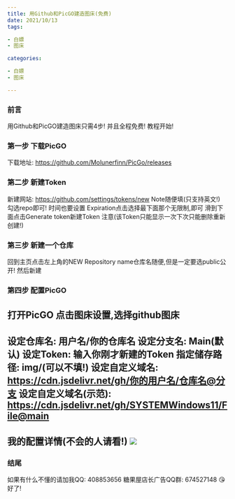 ```yaml
---
title: 用Github和PicGO建造图床(免费)
date: 2021/10/13
tags:

- 白嫖
- 图床

categories:

- 白嫖
- 图床

---
```

### 前言
用Github和PicGO建造图床只需4步!
并且全程免费!
教程开始!
### 第一步 下载PicGO
下载地址: https://github.com/Molunerfinn/PicGo/releases
### 第二步 新建Token
新建网站: https://github.com/settings/tokens/new
Note随便填(只支持英文!)
勾选repo即可!
时间也要设置
Expiration点击选择最下面那个无限制,即可
滑到下面点击Generate token新建Token
注意(该Token只能显示一次下次只能删除重新创建!)
### 第三步 新建一个仓库
回到主页点击左上角的NEW
Repository name仓库名随便,但是一定要选public公开!
然后新建
### 第四步 配置PicGO
打开PicGO
点击图床设置,选择github图床
------------------------------------------------------------------------
设定仓库名: 用户名/你的仓库名
设定分支名: Main(默认)
设定Token: 输入你刚才新建的Token
指定储存路径: img/(可以不填!)
设定自定义域名: https://cdn.jsdelivr.net/gh/你的用户名/仓库名@分支
设定自定义域名(示范): https://cdn.jsdelivr.net/gh/SYSTEMWindows11/File@main
------------------------------------------------------------------------
我的配置详情(不会的人请看!)
<img src="https://cdn.jsdelivr.net/gh/SYSTEMWindows11/square-hill-9054@main/1634115209000.PNG">
------------------------------------------------------------------------
### 结尾
如果有什么不懂的请加我QQ: 408853656
糖果屋店长广告QQ群: 674527148 
😘
好了! 
